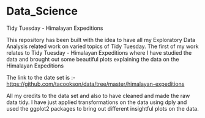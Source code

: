 # Data_Science
Tidy Tuesday - Himalayan Expeditions


This repository has been built with the idea to have all my Exploratory Data Analysis related work on varied topics of Tidy Tuesday. 
The first of my work relates to Tidy Tuesday - Himalayan Expeditions where I have studied the data and brought out some beautiful plots explaining the data on the Himalayan Expeditions

The link to the date set is :- https://github.com/tacookson/data/tree/master/himalayan-expeditions

All my credits to the data set and also to have cleaned and made the raw data tidy. I have just applied transformations on the data using dply and used the ggplot2 packages to bring out different insightful plots on the data. 



